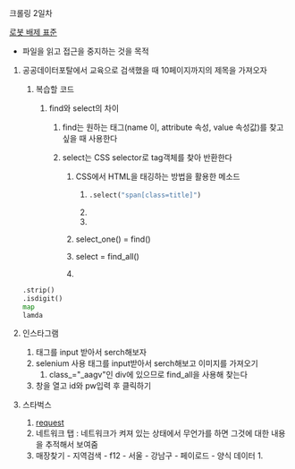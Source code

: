 크롤링 2일차

[로봇 배제 표준](https://ko.wikipedia.org/wiki/%EB%A1%9C%EB%B4%87_%EB%B0%B0%EC%A0%9C_%ED%91%9C%EC%A4%80) 

- 파일을 읽고 접근을 중지하는 것을 목적



1. 공공데이터포탈에서 교육으로 검색했을 때 10페이지까지의 제목을 가져오자

   1. 복습할 코드

      1. find와 select의 차이

         1. find는 원하는 태그(name 이, attribute 속성, value 속성값)를 찾고 싶을 때 사용한다

         2. select는 CSS selector로 tag객체를 찾아 반환한다

            1. CSS에서 HTML을 태깅하는 방법을 활용한 메소드

               1. ```python
                  .select("span[class=title]")
                  ```

               2. 

               3. 

            2. select_one() = find()

            3. select = find_all()

            4. 

   ```python
   .strip()
   .isdigit()
   map
   lamda
   ```

2. 인스타그램
   1. 태그를 input 받아서 serch해보자
   2. selenium 사용 태그를 input받아서 serch해보고 이미지를 가져오기
      1.  class_="_aagv"인 div에 있으므로 find_all을 사용해 찾는다
   3. 창을 열고 id와 pw입력 후 클릭하기
3. 스타벅스
   1. [request](https://requests.readthedocs.io/en/latest/user/quickstart/)
   2. 네트워크 탭 : 네트워크가 켜져 있는 상태에서 무언가를 하면 그것에 대한 내용을 추적해서 보여줌
   3. 매장찾기 - 지역검색 - f12 - 서울 - 강남구 - 페이로드 - 양식 데이터
      1. 

